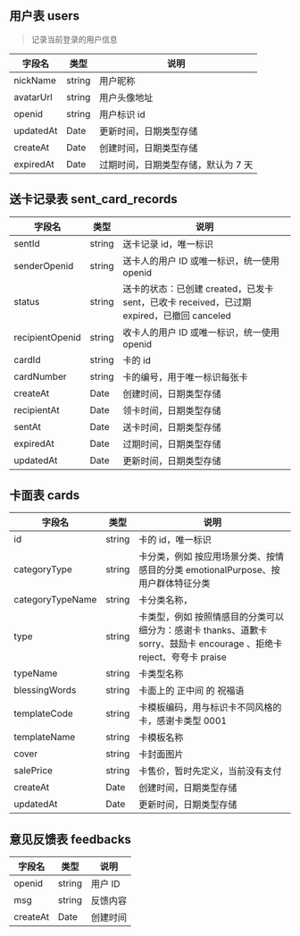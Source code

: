 ## 用户表 users

> 记录当前登录的用户信息

| 字段名    | 类型   | 说明                                |
| --------- | ------ | ----------------------------------- |
| nickName  | string | 用户昵称                            |
| avatarUrl | string | 用户头像地址                        |
| openid    | string | 用户标识 id                         |
| updatedAt | Date   | 更新时间，日期类型存储              |
| createAt  | Date   | 创建时间，日期类型存储              |
| expiredAt | Date   | 过期时间，日期类型存储，默认为 7 天 |

## 送卡记录表 sent_card_records

| 字段名          | 类型   | 说明                                                                                      |
| --------------- | ------ | ----------------------------------------------------------------------------------------- |
| sentId          | string | 送卡记录 id，唯一标识                                                                     |
| senderOpenid    | string | 送卡人的用户 ID 或唯一标识，统一使用 openid                                               |
| status          | string | 送卡的状态：已创建 created，已发卡 sent，已收卡 received，已过期 expired，已撤回 canceled |
| recipientOpenid | string | 收卡人的用户 ID 或唯一标识，统一使用 openid                                               |
| cardId          | string | 卡的 id                                                                                   |
| cardNumber      | string | 卡的编号，用于唯一标识每张卡                                                              |
| createAt        | Date   | 创建时间，日期类型存储                                                                    |
| recipientAt     | Date   | 领卡时间，日期类型存储                                                                    |
| sentAt          | Date   | 送卡时间，日期类型存储                                                                    |
| expiredAt       | Date   | 过期时间，日期类型存储                                                                    |
| updatedAt       | Date   | 更新时间，日期类型存储                                                                    |

## 卡面表 cards

| 字段名           | 类型   | 说明                                                                                                                  |
| ---------------- | ------ | --------------------------------------------------------------------------------------------------------------------- |
| id               | string | 卡的 id，唯一标识                                                                                                     |
| categoryType     | string | 卡分类，例如 按应用场景分类、按情感目的分类 emotionalPurpose、按用户群体特征分类                                      |
| categoryTypeName | string | 卡分类名称，                                                                                                          |
| type             | string | 卡类型，例如 按照情感目的分类可以细分为：感谢卡 thanks、道歉卡 sorry、鼓励卡 encourage 、拒绝卡 reject、夸夸卡 praise |
| typeName         | string | 卡类型名称                                                                                                            |
| blessingWords    | string | 卡面上的 正中间 的 祝福语                                                                                             |
| templateCode     | string | 卡模板编码，用与标识卡不同风格的卡，感谢卡类型 0001                                                                   |
| templateName     | string | 卡模板名称                                                                                                            |
| cover            | string | 卡封面图片                                                                                                            |
| salePrice        | string | 卡售价，暂时先定义，当前没有支付                                                                                      |
| createAt         | Date   | 创建时间，日期类型存储                                                                                                |
| updatedAt        | Date   | 更新时间，日期类型存储                                                                                                |

## 意见反馈表 feedbacks

| 字段名   | 类型   | 说明     |
| -------- | ------ | -------- |
| openid   | string | 用户 ID  |
| msg      | string | 反馈内容 |
| createAt | Date   | 创建时间 |
